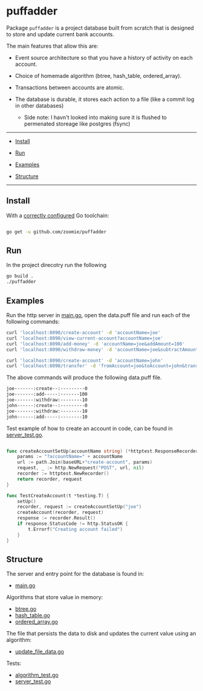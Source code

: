 # puffadder



Package `puffadder` is a project database built from scratch that is designed to store and update current bank accounts.



The main features that allow this are:

* Event source architecture so that you have a history of activity on each account.

* Choice of homemade algorithm (btree, hash_table, ordered_array).

* Transactions between accounts are atomic.

* The database is durable, it stores each action to a file (like a commit log in other databases)
  * Side note: I havn't looked into making sure it is flushed to permenated storeage like postgres (fsync)

---



* [Install](#install)

* [Run](#run)

* [Examples](#examples)

* [Structure](#structure)


---



## Install



With a [correctly configured](https://golang.org/doc/install#testing) Go toolchain:



```sh

go get -u github.com/zoomie/puffadder

```

## Run

In the project direcotry run the following
```sh
go build .
./puffadder
```


## Examples
Run the http server in [main.go](main.go), open the data.puff file and run each of the following commands:

```sh
curl 'localhost:8090/create-account' -d 'accountName=joe'
curl 'localhost:8090/view-current-account?accountName=joe' 
curl 'localhost:8090/add-money' -d 'accountName=joe&addAmount=100'
curl 'localhost:8090/withdraw-money' -d 'accountName=joe&subtractAmount=10'

curl 'localhost:8090/create-account' -d 'accountName=john' 
curl 'localhost:8090/transfer' -d 'fromAccount=joe&toAccount=john&transferAmount=10'
```

The above commands will produce the following data.puff file.

```sh
joe-------:create--:---------0
joe-------:add-----:-------100
joe-------:withdraw:--------10
john------:create--:---------0
joe-------:withdraw:--------10
john------:add-----:--------10
```

Test example of how to create an account in code, can be found in [server_test.go](server_test.go).

```go

func createAccountSetUp(accountName string) (*httptest.ResponseRecorder, *http.Request) {
	params := "?accountName=" + accountName
	url := path.Join(baseURL+"create-account", params)
	request, _ := http.NewRequest("POST", url, nil)
	recorder := httptest.NewRecorder()
	return recorder, request
}

func TestCreateAccount(t *testing.T) {
	setUp()
	recorder, request := createAccountSetUp("joe")
	createAccount(recorder, request)
	response := recorder.Result()
	if response.StatusCode != http.StatusOK {
		t.Errorf("Creating account failed")
	}
}
```

## Structure

The server and entry point for the database is found in:
* [main.go](main.go)

Algorithms that store value in memory:
* [btree.go](btree.go)
* [hash_table.go](hash_table.go)
* [ordered_array.go](ordered_array.go)

The file that persists the data to disk and updates the current value using an algorithm:
* [update_file_data.go](update_file_data.go)

Tests:
* [algorithm_test.go](algorithm_test.go)
* [server_test.go](server_test.go)
